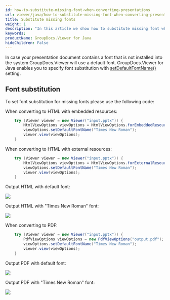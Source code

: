 ```yaml
---
id: how-to-substitute-missing-font-when-converting-presentations
url: viewer/java/how-to-substitute-missing-font-when-converting-presentations
title: Substitute missing fonts
weight: 1
description: "In this article we show how to substitute missing font when converting presentations to HTML and PDF with GroupDocs.Viewer within your Java applications."
keywords: 
productName: GroupDocs.Viewer for Java
hideChildren: False
---
```

In case your presentation document contains a font that is not installed into the system GroupDocs.Viewer will use a default font. GroupDocs.Viewer for Java enables you to specify font substitution with [setDefaultFontName()](https://reference.groupdocs.com/viewer/java/com.groupdocs.viewer.options/BaseViewOptions#setDefaultFontName(java.lang.String)) setting.

## Font substitution

To set font substitution for missing fonts please use the following code:

When converting to HTML with embedded resources:

```java
    try (Viewer viewer = new Viewer("input.pptx")) {
        HtmlViewOptions viewOptions = HtmlViewOptions.forEmbeddedResources("output/html_embedded/p_{0}.html");
        viewOptions.setDefaultFontName("Times New Roman");
        viewer.view(viewOptions);
    }
```

When converting to HTML with external resources:

```java
    try (Viewer viewer = new Viewer("input.pptx")) {
        HtmlViewOptions viewOptions = HtmlViewOptions.forExternalResources("output/html_external");
        viewOptions.setDefaultFontName("Times New Roman");
        viewer.view(viewOptions);
    }
```

Output HTML with default font:

![](/viewer/java/images/how-to-substitute-missing-font-when-converting-presentations.png)

Output HTML with "Times New Roman" font:

![](/viewer/java/images/how-to-substitute-missing-font-when-converting-presentations_1.png)

When converting to PDF:

```java
    try (Viewer viewer = new Viewer("input.pptx")) {
        PdfViewOptions viewOptions = new PdfViewOptions("output.pdf");
        viewOptions.setDefaultFontName("Times New Roman");
        viewer.view(viewOptions);
    }
```

Output PDF with default font:

![](/viewer/java/images/how-to-substitute-missing-font-when-converting-presentations_2.png)

Output PDF with "Times New Roman" font:

![](/viewer/java/images/how-to-substitute-missing-font-when-converting-presentations_3.png)
